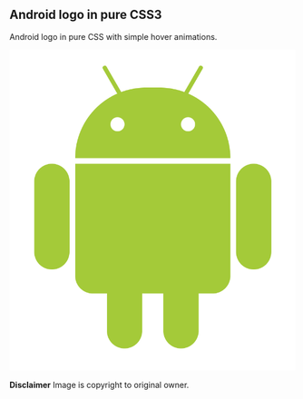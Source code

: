 ## Android logo in pure CSS3

Android logo in pure CSS with simple hover animations.

!["Android Logo CSS"][logo]

[logo]: https://github.com/cptbrkfst/CSS3-Android/blob/master/images/Android-Logo-CSS.png "Android Logo CSS"

**Disclaimer**
Image is copyright to original owner.